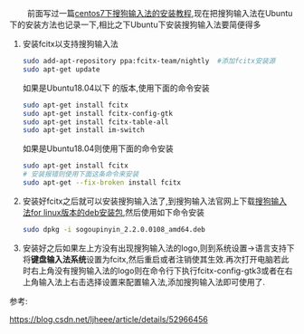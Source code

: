 &nbsp;&nbsp;&nbsp;&nbsp;&nbsp;&nbsp;&nbsp;&nbsp;前面写过一篇[centos7下搜狗输入法的安装教程](https://www.cnblogs.com/brooksj/p/10458641.html),现在把搜狗输入法在Ubuntu下的安装方法也记录一下,相比之下Ubuntu下安装搜狗输入法要简便得多

1. 安装fcitx以支持搜狗输入法

   ```bash
   sudo add-apt-repository ppa:fcitx-team/nightly  #添加fcitx安装源
   sudo apt-get update
   ```

   如果是Ubuntu18.04以下 的版本,使用下面的命令安装

   ```bash
   sudo apt-get install fcitx
   sudo apt-get install fcitx-config-gtk
   sudo apt-get install fcitx-table-all
   sudo apt-get install im-switch
   ```

   如果是Ubuntu18.04则使用下面的命令安装

   ```bash
   sudo apt-get install fcitx
   # 安装报错则使用下面这条命令来安装
   sudo apt-get --fix-broken install fcitx
   ```

2. 安装好fcitx之后就可以安装搜狗输入法了,到搜狗输入法官网上下载[搜狗输入法for linux版本的deb安装包](https://blog.csdn.net/ys19940521/article/details/82084171),然后使用如下命令安装

   ```bash
   sudo dpkg -i sogoupinyin_2.2.0.0108_amd64.deb
   ```

3. 安装好之后如果左上方没有出现搜狗输入法的logo,则到系统设置->语言支持下将**键盘输入法系统**设置为fcitx,然后重启或者注销使其生效.再次打开电脑若此时右上角没有搜狗输入法的logo则在命令行下执行fcitx-config-gtk3或者在右上角输入法上右击选择设置来配置输入法,添加搜狗输入法即可使用了.



参考:

https://blog.csdn.net/ljheee/article/details/52966456
